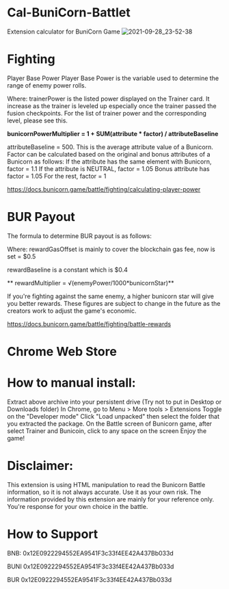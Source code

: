 # Cal-BuniCorn-Battlet
Extension calculator for BuniCorn Game
![2021-09-28_23-52-38](https://user-images.githubusercontent.com/7509414/135131390-c6013eec-2000-4d31-ba3e-a67b6ce2ce53.png)

# Fighting
Player Base Power
Player Base Power is the variable used to determine the range of enemy power rolls.

Where:
trainerPower is the listed power displayed on the Trainer card. It increase as the trainer is leveled up especially once the trainer passed the fusion checkpoints. For the list of trainer power and the corresponding level, please see this.

  **bunicornPowerMultiplier = 1 + SUM(attribute * factor) / attributeBaseline**

attributeBaseline = 500. This is the average attribute value of a Bunicorn.
Factor can be calculated based on the original and bonus attributes of a Bunicorn as follows:
If the attribute has the same element with Bunicorn, factor = 1.1
If the attribute is NEUTRAL, factor = 1.05
Bonus attribute has factor = 1.05
For the rest, factor = 1

https://docs.bunicorn.game/battle/fighting/calculating-player-power

# BUR Payout 
The formula to determine BUR payout is as follows:

Where:
rewardGasOffset is mainly to cover the blockchain gas fee, now is set = $0.5

rewardBaseline is a constant which is $0.4

**   rewardMultiplier = √(enemyPower/1000*bunicornStar)**

If you're fighting against the same enemy, a higher bunicorn star will give you better rewards.
These figures are subject to change in the future as the creators work to adjust the game's economic.

https://docs.bunicorn.game/battle/fighting/battle-rewards

# Chrome Web Store

# How to manual install:
Extract above archive into your persistent drive (Try not to put in Desktop or Downloads folder)
In Chrome, go to Menu > More tools > Extensions
Toggle on the "Developer mode"
Click "Load unpacked" then select the folder that you extracted the package.
On the Battle screen of Bunicorn game, after select Trainer and Bunicoin, click to any space on the screen Enjoy the game!

# Disclaimer:
This extension is using HTML manipulation to read the Bunicorn Battle information, so it is not always accurate. Use it as your own risk.
The information provided by this extension are mainly for your reference only. You're response for your own choice in the battle.

# How to Support
BNB: 0x12E0922294552EA9541F3c33f4EE42A437Bb033d

BUNI 0x12E0922294552EA9541F3c33f4EE42A437Bb033d

BUR 0x12E0922294552EA9541F3c33f4EE42A437Bb033d


